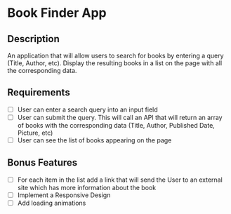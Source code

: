 # Book Finder App
## Description

An application that will allow users to search for books by entering a query (Title, Author, etc). Display the resulting books in a list on the page with all the corresponding data.


## Requirements
- [ ] User can enter a search query into an input field
- [ ] User can submit the query. This will call an API that will return an array of books with the corresponding data (Title, Author, Published Date, Picture, etc)
- [ ] User can see the list of books appearing on the page

## Bonus Features
- [ ] For each item in the list add a link that will send the User to an external site which has more information about the book
- [ ] Implement a Responsive Design
- [ ] Add loading animations